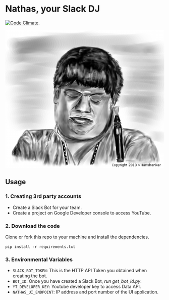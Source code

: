 
# Nathas, your Slack DJ
[![Code Climate](https://codeclimate.com/github/TeamSven/nathas/badges/gpa.svg)](https://codeclimate.com/github/TeamSven/nathas). 

![Nathas](nathas.png)

## Usage

### 1. Creating 3rd party accounts

- Create a Slack Bot for your team.
- Create a project on Google Developer console to access YouTube.

### 2. Download the code
Clone or fork this repo to your machine and install the dependencies.
```
pip install -r requirements.txt
```

### 3. Environmental Variables

* `SLACK_BOT_TOKEN`: This is the HTTP API Token you obtained when creating the bot.  
* `BOT_ID`: Once you have created a Slack Bot, *run get_bot_id.py*.  
* `YT_DEVELOPER_KEY`: Youtube developer key to access Data API.  
* `NATHAS_UI_ENDPOINT`: IP address and port number of the UI application.  
